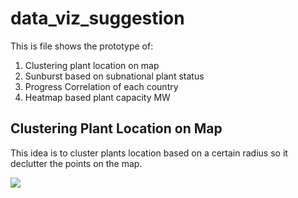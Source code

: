 # data_viz_suggestion

This is file shows the prototype of:
1. Clustering plant location on map
2. Sunburst based on subnational plant status
3. Progress Correlation of each country
4. Heatmap based plant capacity MW

## Clustering Plant Location on Map

This idea is to cluster plants location based on a certain radius so it declutter the points on the map.
<!-- 
<video>
    <source type="video/mov" src="images/Clustering.mov"></source>
</video> -->

<img src="heatmap_with_capacity.png">
